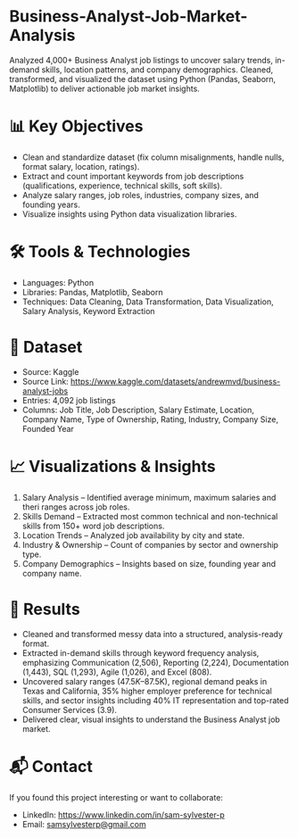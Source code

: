 # Business-Analyst-Job-Market-Analysis
Analyzed 4,000+ Business Analyst job listings to uncover salary trends, in-demand skills, location patterns, and company demographics. Cleaned, transformed, and visualized the dataset using Python (Pandas, Seaborn, Matplotlib) to deliver actionable job market insights.

# 📊 Key Objectives
- Clean and standardize dataset (fix column misalignments, handle nulls, format salary, location, ratings).
- Extract and count important keywords from job descriptions (qualifications, experience, technical skills, soft skills).
- Analyze salary ranges, job roles, industries, company sizes, and founding years.
- Visualize insights using Python data visualization libraries.

# 🛠 Tools & Technologies
- Languages: Python
- Libraries: Pandas, Matplotlib, Seaborn
- Techniques: Data Cleaning, Data Transformation, Data Visualization, Salary Analysis, Keyword Extraction

# 📂 Dataset
- Source: Kaggle
- Source Link: https://www.kaggle.com/datasets/andrewmvd/business-analyst-jobs
- Entries: 4,092 job listings
- Columns: Job Title, Job Description, Salary Estimate, Location, Company Name, Type of Ownership, Rating, Industry, Company Size, Founded Year

# 📈 Visualizations & Insights
1.	Salary Analysis – Identified average minimum, maximum salaries and theri ranges across job roles.
2.	Skills Demand – Extracted most common technical and non-technical skills from 150+ word job descriptions.
3.	Location Trends – Analyzed job availability by city and state.
4.	Industry & Ownership – Count of companies by sector and ownership type.
5.	Company Demographics – Insights based on size, founding year and company name.

# 🚀 Results
- Cleaned and transformed messy data into a structured, analysis-ready format.
- Extracted in-demand skills through keyword frequency analysis, emphasizing Communication (2,506), Reporting (2,224), Documentation (1,443), SQL (1,293), Agile (1,026), and Excel (808). 
- Uncovered salary ranges ($47.5K–$87.5K), regional demand peaks in Texas and California, 35% higher employer preference for technical skills, and sector insights including 40% IT representation and top-rated Consumer Services (3.9).  
- Delivered clear, visual insights to understand the Business Analyst job market.

# 📬 Contact
If you found this project interesting or want to collaborate:
- LinkedIn: https://www.linkedin.com/in/sam-sylvester-p
- Email: samsylvesterp@gmail.com
